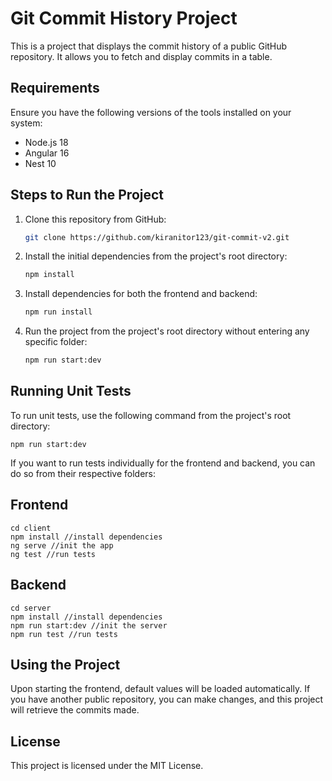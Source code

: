 # Git Commit History Project

This is a project that displays the commit history of a public GitHub repository. It allows you to fetch and display
commits in a table.

## Requirements

Ensure you have the following versions of the tools installed on your system:

- Node.js 18
- Angular 16
- Nest 10

## Steps to Run the Project

1. Clone this repository from GitHub:

   ```bash
   git clone https://github.com/kiranitor123/git-commit-v2.git
2. Install the initial dependencies from the project's root directory:
    ```bash
   npm install
3. Install dependencies for both the frontend and backend:
    ```bash
   npm run install
4. Run the project from the project's root directory without entering any specific folder:
    ```bash
   npm run start:dev

## Running Unit Tests

To run unit tests, use the following command from the project's root directory:

    npm run start:dev

If you want to run tests individually for the frontend and backend, you can do so from their respective folders:

## Frontend

    cd client
    npm install //install dependencies
    ng serve //init the app
    ng test //run tests

## Backend

    cd server
    npm install //install dependencies
    npm run start:dev //init the server
    npm run test //run tests

## Using the Project

Upon starting the frontend, default values will be loaded automatically.
If you have another public repository, you can make changes, and this project will retrieve the commits made.

## License

This project is licensed under the MIT License.
